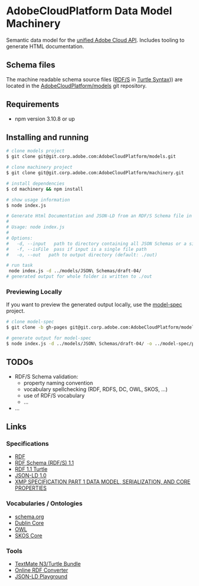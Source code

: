 # AdobeCloudPlatform Data Model Machinery

Semantic data model for the [unified Adobe Cloud API](https://wiki.corp.adobe.com/display/ctooperations/Content+and+Data+Workstream). Includes tooling to generate HTML documentation.

## Schema files

The machine readable schema source files ([RDF/S](https://www.w3.org/TR/rdf-schema/) in [Turtle Syntax](https://www.w3.org/TR/turtle/))) are located in the [AdobeCloudPlatform/models](https://git.corp.adobe.com/AdobeCloudPlatform/models) git repository.

## Requirements

- npm version 3.10.8 or up

## Installing and running

```bash
# clone models project
$ git clone git@git.corp.adobe.com:AdobeCloudPlatform/models.git

# clone machinery project
$ git clone git@git.corp.adobe.com:AdobeCloudPlatform/machinery.git

# install dependencies
$ cd machinery && npm install

# show usage information
$ node index.js

# Generate Html Documentation and JSON-LD from an RDF/S Schema file in Turtle Syntax.
#
# Usage: node index.js
#
# Options:
#   -d, --input   path to directory containing all JSON Schemas or a single JSON Schema file. This will be considered as the baseURL  [required]
#   -f, --isFile  pass if input is a single file path
#   -o, --out   path to output directory (default: ./out)

# run task
 node index.js -d ../models/JSON\ Schemas/draft-04/
# generated output for whole folder is written to ./out
```

### Previewing Locally

If you want to preview the generated output locally, use the [model-spec](https://git.corp.adobe.com/AdobeCloudPlatform/model-spec) project.

```bash
# clone model-spec
$ git clone -b gh-pages git@git.corp.adobe.com:AdobeCloudPlatform/model-spec.git

# generate output for model-spec
$ node index.js -d ../models/JSON\ Schemas/draft-04/ -o ../model-spec/property-tables
```


## TODOs

* RDF/S Schema validation:
  * property naming convention
  * vocabulary spellchecking (RDF, RDFS, DC, OWL, SKOS, ...)
  * use of RDF/S vocabulary
  * ...
* ...

## Links

### Specifications

* [RDF](https://www.w3.org/RDF/)
* [RDF Schema (RDF/S) 1.1](https://www.w3.org/TR/rdf-schema/)
* [RDF 1.1 Turtle](https://www.w3.org/TR/turtle/)
* [JSON-LD 1.0](https://www.w3.org/TR/json-ld/)
* [XMP SPECIFICATION PART 1 DATA MODEL, SERIALIZATION, AND CORE PROPERTIES](http://wwwimages.adobe.com/content/dam/Adobe/en/devnet/xmp/pdfs/XMP%20SDK%20Release%20cc-2014-12/XMPSpecificationPart1.pdf)

### Vocabularies / Ontologies

* [schema.org](http://schema.org)
* [Dublin Core](http://dublincore.org/)
* [OWL](http://www.w3.org/TR/2009/REC-owl2-overview-20091027/)
* [SKOS Core](http://www.w3.org/TR/2009/REC-skos-reference-20090818/)

### Tools

* [TextMate N3/Turtle Bundle](https://github.com/peta/turtle.tmbundle)
* [Online RDF Converter](http://www.easyrdf.org/converter)
* [JSON-LD Playground](http://json-ld.org/playground/)
